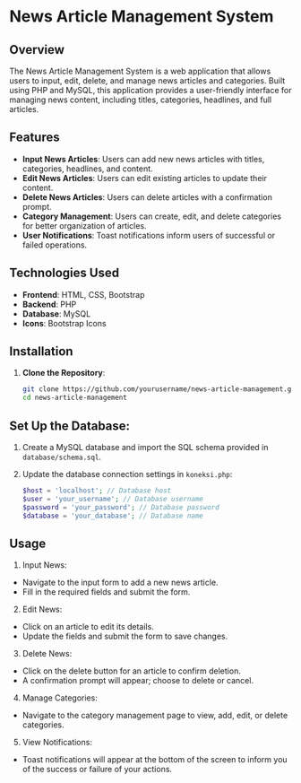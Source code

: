 # News Article Management System

## Overview

The News Article Management System is a web application that allows users to input, edit, delete, and manage news articles and categories. Built using PHP and MySQL, this application provides a user-friendly interface for managing news content, including titles, categories, headlines, and full articles.

## Features

- **Input News Articles**: Users can add new news articles with titles, categories, headlines, and content.
- **Edit News Articles**: Users can edit existing articles to update their content.
- **Delete News Articles**: Users can delete articles with a confirmation prompt.
- **Category Management**: Users can create, edit, and delete categories for better organization of articles.
- **User  Notifications**: Toast notifications inform users of successful or failed operations.

## Technologies Used

- **Frontend**: HTML, CSS, Bootstrap
- **Backend**: PHP
- **Database**: MySQL
- **Icons**: Bootstrap Icons

## Installation

1. **Clone the Repository**:
   ```bash
   git clone https://github.com/yourusername/news-article-management.git
   cd news-article-management

## Set Up the Database:

1. Create a MySQL database and import the SQL schema provided in `database/schema.sql`.
2. Update the database connection settings in `koneksi.php`:

   ```php
   $host = 'localhost'; // Database host
   $user = 'your_username'; // Database username
   $password = 'your_password'; // Database password
   $database = 'your_database'; // Database name

## Usage
1. Input News:

- Navigate to the input form to add a new news article.
- Fill in the required fields and submit the form.

2. Edit News:

- Click on an article to edit its details.
- Update the fields and submit the form to save changes.

3. Delete News:

- Click on the delete button for an article to confirm deletion.
- A confirmation prompt will appear; choose to delete or cancel.

4. Manage Categories:

- Navigate to the category management page to view, add, edit, or delete categories.

5. View Notifications:

- Toast notifications will appear at the bottom of the screen to inform you of the success or failure of your actions.
